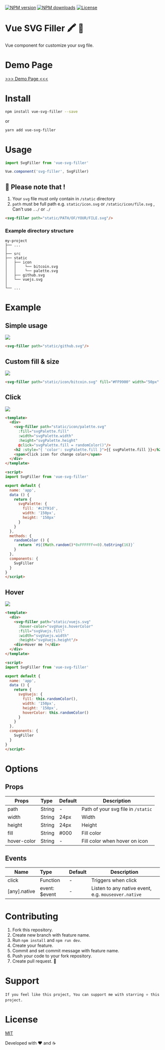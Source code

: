 
<p>
  <a href="https://npmjs.com/package/vue-svg-filler"><img src="https://img.shields.io/npm/v/vue-svg-filler.svg?style=flat" alt="NPM version"></a>
  <a href="https://npmjs.com/package/vue-svg-filler"><img src="https://img.shields.io/npm/dm/vue-svg-filler.svg?style=flat" alt="NPM downloads"></a>
  <a href="https://www.npmjs.com/package/vue-svg-filler"><img src="https://img.shields.io/npm/l/vue-svg-filler.svg?style=flat" alt="License"></a>
</p>

# Vue SVG Filler 🖍 🎨 

Vue component for customize your svg file.

# Demo Page

[>>> Demo Page <<<](https://biigpongsatorn.github.io/#/vue-svg-filler)

# Install

```sh
npm install vue-svg-filler --save
```
or
```sh
yarn add vue-svg-filler
```
# Usage
```javascript
import SvgFiller from 'vue-svg-filler'

Vue.component('svg-filler', SvgFiller)
```
## 🚨 Please note that ! 

1. Your `svg` file must only contain in `/static` directory
2. `path` must be full path e.g. `static/icon.svg` or `/static/icon/file.svg` , Can't use `../` or `./`

```html
<svg-filler path="static/PATH/OF/YOUR/FILE.svg"/>
```
### Example directory structure

```
my-project
├── ...
│
├── src
├── static
│   ├── icon
│   │    └── bitcoin.svg
│   │    └── palette.svg
│   ├── github.svg
│   └── vuejs.svg
│
└── ...
```

# Example

## Simple usage
<img src="https://raw.githubusercontent.com/biigpongsatorn/vue-svg-filler/HEAD/static/example/ex1.png"/>

```html
<svg-filler path="static/github.svg"/>
```

## Custom fill & size
<img src="https://raw.githubusercontent.com/biigpongsatorn/vue-svg-filler/HEAD/static/example/ex2.png"/>

```html
<svg-filler path="static/icon/bitcoin.svg" fill="#FF9900" width="50px" height="50px"/>
```

## Click
<img src="https://raw.githubusercontent.com/biigpongsatorn/vue-svg-filler/HEAD/static/example/ex3.png"/>

```html
<template>
  <div>
    <svg-filler path="static/icon/palette.svg"
      :fill="svgPalette.fill"
      :width="svgPalette.width"
      :height="svgPalette.height"
      @click="svgPalette.fill = randomColor()"/>
    <h2 :style="{ 'color': svgPalette.fill }">{{ svgPalette.fill }}</h2>
    <span>Click icon for change color</span>
  </div>
</template>

<script>
import SvgFiller from 'vue-svg-filler'

export default {
  name: 'app',
  data () {
    return {
      svgPalette: {
        fill: '#c2f91d',
        width: '150px',
        height: '150px'
      }
    }
  },
  methods: {
    randomColor () {
      return `#${(Math.random()*0xFFFFFF<<0).toString(16)}`
    }
  },
  components: {
    SvgFiller
  }
}
</script>
```

## Hover
<img src="https://raw.githubusercontent.com/biigpongsatorn/vue-svg-filler/HEAD/static/example/ex4.png"/>

```html
<template>
  <div>
    <svg-filler path="static/vuejs.svg"
      :hover-color="svgVuejs.hoverColor"
      :fill="svgVuejs.fill"
      :width="svgVuejs.width"
      :height="svgVuejs.height"/>
    <div>Hover me !</div>
  </div>
</template>

<script>
import SvgFiller from 'vue-svg-filler'

export default {
  name: 'app',
  data () {
    return {
      svgVuejs: {
        fill: this.randomColor(),
        width: '150px',
        height: '150px',
        hoverColor: this.randomColor()
      }
    }
  },
  components: {
    SvgFiller
  }
}
</script>
```

# Options

## Props
| Props       | Type          | Default  | Description  |
| ----------- |:--------------| ---------|--------------|
| path         | String        | -        | Path of your svg file in `/static`  |
| width       | String        | 24px     | Width |
| height      | String        | 24px     | Height |
| fill        | String        | #000     | Fill color |
| hover-color        | String        | -     | Fill color when hover on icon |

## Events
| Name          | Type          | Default  | Description  |
| --------------|:--------------|--------------|--------------|
| click        | Function       | -     | Triggers when click |
| [any].native | event: $event  | -     | Listen to any native event, e.g. `mouseover.native`|

# Contributing
1. Fork this repository.
2. Create new branch with feature name.
3. Run `npm install` and `npm run dev`.
4. Create your feature.
5. Commit and set commit message with feature name.
6. Push your code to your fork repository.
7. Create pull request. 🙂

# Support

```
If you feel like this project, You can support me with starring ⭐ this project.
```

# License

[MIT](LICENSE)

Developed with ❤️ and ☕️ 

